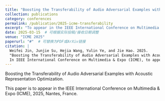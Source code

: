 ```yaml
---
title: "Boosting the Transferability of Audio Adversarial Examples with Acoustic Representation Optimization"
collection: publications
category: conferences
permalink: /publication/2025-icme-transferability
excerpt: "To appear in the IEEE International Conference on Multimedia & Expo (ICME), 2025"
date: 2025-03-15  # 可根据实际投稿/接收日期调整
venue: "ICME 2025"
paperurl: "#"  # 可替换为PDF或ArXiv链接
citation: |
  Weifei Jin, Junjie Su, Hejia Wang, Yulin Ye, and Jie Hao. 2025.
  "Boosting the Transferability of Audio Adversarial Examples with Acoustic Representation Optimization."
  In IEEE International Conference on Multimedia & Expo (ICME), to appear. Nantes, France.
---
```


Boosting the Transferability of Audio Adversarial Examples with Acoustic Representation Optimization.

This paper is to appear in the IEEE International Conference on Multimedia & Expo (ICME), 2025, Nantes, France.
